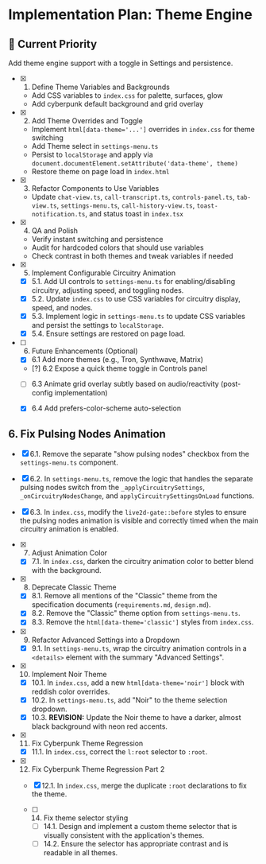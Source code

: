 # Implementation Plan: Theme Engine

## 🎯 Current Priority
Add theme engine support with a toggle in Settings and persistence.

- [x] 1. Define Theme Variables and Backgrounds
  - Add CSS variables to `index.css` for palette, surfaces, glow
  - Add cyberpunk default background and grid overlay

- [x] 2. Add Theme Overrides and Toggle
  - Implement `html[data-theme='...']` overrides in `index.css` for theme switching
  - Add Theme select in `settings-menu.ts`
  - Persist to `localStorage` and apply via `document.documentElement.setAttribute('data-theme', theme)`
  - Restore theme on page load in `index.html`

- [x] 3. Refactor Components to Use Variables
  - Update `chat-view.ts`, `call-transcript.ts`, `controls-panel.ts`, `tab-view.ts`, `settings-menu.ts`, `call-history-view.ts`, `toast-notification.ts`, and status toast in `index.tsx`

- [x] 4. QA and Polish
  - Verify instant switching and persistence
  - Audit for hardcoded colors that should use variables
  - Check contrast in both themes and tweak variables if needed

- [x] 5. Implement Configurable Circuitry Animation
  - [x] 5.1. Add UI controls to `settings-menu.ts` for enabling/disabling circuitry, adjusting speed, and toggling nodes.
  - [x] 5.2. Update `index.css` to use CSS variables for circuitry display, speed, and nodes.
  - [x] 5.3. Implement logic in `settings-menu.ts` to update CSS variables and persist the settings to `localStorage`.
  - [x] 5.4. Ensure settings are restored on page load.
- [ ] 6. Future Enhancements (Optional)
  - [x] 6.1 Add more themes (e.g., Tron, Synthwave, Matrix)
  - [?] 6.2 Expose a quick theme toggle in Controls panel
  - [ ] 6.3 Animate grid overlay subtly based on audio/reactivity (post-config implementation)
  - [x] 6.4 Add prefers-color-scheme auto-selection


## 6. Fix Pulsing Nodes Animation
- [x] 6.1. Remove the separate "show pulsing nodes" checkbox from the `settings-menu.ts` component.
- [x] 6.2. In `settings-menu.ts`, remove the logic that handles the separate pulsing nodes switch from the `_applyCircuitrySettings`, `_onCircuitryNodesChange`, and `applyCircuitrySettingsOnLoad` functions.
- [x] 6.3. In `index.css`, modify the `live2d-gate::before` styles to ensure the pulsing nodes animation is visible and correctly timed when the main circuitry animation is enabled.

- [x] 7. Adjust Animation Color
  - [x] 7.1. In `index.css`, darken the circuitry animation color to better blend with the background.

- [x] 8. Deprecate Classic Theme
  - [x] 8.1. Remove all mentions of the "Classic" theme from the specification documents (`requirements.md`, `design.md`).
  - [x] 8.2. Remove the "Classic" theme option from `settings-menu.ts`.
  - [x] 8.3. Remove the `html[data-theme='classic']` styles from `index.css`.

- [x] 9. Refactor Advanced Settings into a Dropdown
  - [x] 9.1. In `settings-menu.ts`, wrap the circuitry animation controls in a `<details>` element with the summary "Advanced Settings".

- [x] 10. Implement Noir Theme
  - [x] 10.1. In `index.css`, add a new `html[data-theme='noir']` block with reddish color overrides.
  - [x] 10.2. In `settings-menu.ts`, add "Noir" to the theme selection dropdown.
  - [x] 10.3. **REVISION:** Update the Noir theme to have a darker, almost black background with neon red accents.
- [x] 11. Fix Cyberpunk Theme Regression
  - [x] 11.1. In `index.css`, correct the `l:root` selector to `:root`.
- [x] 12. Fix Cyberpunk Theme Regression Part 2
    - [x] 12.1. In `index.css`, merge the duplicate `:root` declarations to fix the theme.

  - [ ] 14. Fix theme selector styling
    - [ ] 14.1. Design and implement a custom theme selector that is visually consistent with the application's themes.
    - [ ] 14.2. Ensure the selector has appropriate contrast and is readable in all themes.
